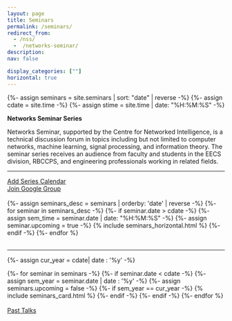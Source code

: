 ```yaml
---
layout: page
title: Seminars
permalink: /seminars/
redirect_from: 
  - /nss/
  -  /networks-seminar/
description: 
nav: false

display_categories: [""]
horizontal: true
---
```


  {%- assign seminars = site.seminars | sort: "date" | reverse -%}
  {%- assign cdate = site.time  -%}
  {%- assign stime = site.time | date: "%H:%M:%S" -%}

**Networks Seminar Series**

   Networks Seminar, supported by the Centre for Networked Intelligence, is a technical discussion forum in topics including but not limited to computer networks, machine learning, signal processing, and information theory. The seminar series receives an audience from faculty and students in the EECS division, RBCCPS, and engineering professionals working in related fields.
   

   <hr>
   <div class="row">
    <div class="col-md-4">
      <a href="https://calendar.google.com/calendar/u/3?cid=djlmaHRhYWU2MmZlbnRlNnYyMmYzNmh0OGNAZ3JvdXAuY2FsZW5kYXIuZ29vZ2xlLmNvbQ" class="btn btn-primary btn-lg active" role="button" aria-pressed="true">Add Series Calendar</a>
    </div>
    <div class="col-md-4">
    <div class="g-ytsubscribe" data-channelid="UCxx4V_yoYI5AM1-qSegGsBQ" data-layout="full" data-count="hidden"></div>
    </div>
    <div class="col-md-4">
      <a href="https://groups.google.com/g/cni-seminar-series" class="btn btn-primary btn-lg active hoverable" role="button" aria-pressed="true">Join Google Group</a>
    </div>
   </div>

    
   <br>



<div class="seminars">
  <div class="container">
  {%- assign seminars_desc = seminars | orderby: 'date' | reverse -%}
    {%- for seminar in seminars_desc -%}
      {%- if seminar.date > cdate -%}
      {%- assign sem_time = seminar.date | date: "%H:%M:%S" -%}
      {%- assign seminar.upcoming = true -%}
        {% include seminars_horizontal.html %}
      {%- endif -%}
    {%- endfor %}
  </div>
</div>
<br>


<hr>



<!-- pages/seminars.md -->
{%- assign cur_year =  cdate| date : '%y' -%}

<div class="seminars">
  <div class="container">
  <div class="grid">
    {%- for seminar in seminars -%}
      {%- if seminar.date < cdate -%}
        {%-  assign sem_year = seminar.date | date : '%y' -%}
        {%- assign seminars.upcoming = false -%}
        {%- if sem_year == cur_year -%}
          {% include seminars_card.html %}
        {%- endif -%}
      {%- endif -%}
    {%- endfor %}
    </div>
  </div>
</div>

<br>

<div class="seminar-past-talks">
      <a href="/pasttalks" class="btn btn-primary btn-lg active seminar-past-talks" role="button" aria-pressed="true">Past Talks</a>
</div>

<br>